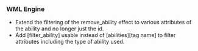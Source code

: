 ### WML Engine
   * Extend the filtering of the remove_ability effect to various attributes of the ability and no longer just the id.
   * Add [filter_ability] usable instead of [abilities][tag name] to filter attributes including the type of ability used.